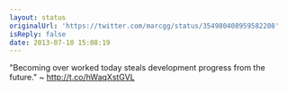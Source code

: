```yaml
---
layout: status
originalUrl: 'https://twitter.com/marcgg/status/354980408959582208'
isReply: false
date: 2013-07-10 15:08:19
---
```


"Becoming over worked today steals development progress from the future." ~ http://t.co/hWaqXstGVL
